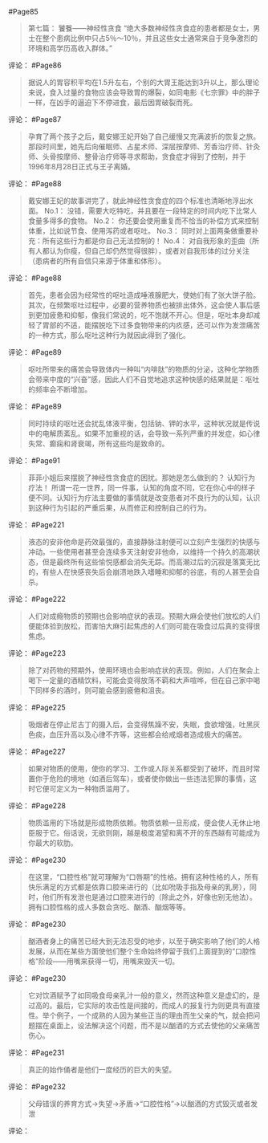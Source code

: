 #Page85
>第七篇： 饕餮——神经性贪食 “绝大多数神经性贪食症的患者都是女士，男士在整个患病比例中只占5％～10％，并且这些女士通常来自于竞争激烈的环境和高学历高收入群体。”

评论：
#Page86
>据说人的胃容积平均在1.5升左右，个别的大胃王能达到3升以上，那么理论来说，食入过量的食物应该会导致胃的爆裂，如同电影《七宗罪》中的胖子一样，在凶手的逼迫下不停进食，最后因胃破裂而死。

评论：
#Page87
>孕育了两个孩子之后，戴安娜王妃开始了自己缓慢又充满波折的恢复之旅。那段时间里，她先后向催眠师、占星术师、深层按摩师、芳香治疗师、针灸师、头骨按摩师、整骨治疗师等寻求帮助，贪食症才得到了控制，并于1996年8月28日正式与王子离婚。

评论：
#Page88
>戴安娜王妃的故事讲完了，就此神经性贪食症的四个标准也清晰地浮出水面。 No.1： 没错，需要大吃特吃，并且要在一段特定的时间内吃下比常人食量多得多的食物。 No.2： 你还要会使用重复而不恰当的补偿方式来控制体重，比如说节食、使用泻药或者呕吐。 No.3： 同时对上面两条做重要补充：所有这些行为都是你自己无法控制的！ No.4： 对自我形象的歪曲（所有人都认为你瘦，但自己却仍然觉得很胖），或者对自我形体的过分关注（患病者的所有自信只来源于体重和体形）。

评论：
#Page88
>首先，患者会因为经常性的呕吐造成唾液腺肥大，使她们有了张大饼子脸。 其次，在频繁呕吐过程中，必要的营养物质也被排出体外，这会使人事后感到更加疲惫和抑郁，像我们常说的，吃不饱就不开心。但是，呕吐本身却减轻了胃部的不适，能摆脱吃下过多食物带来的内疚感，还可以作为发泄痛苦的一种方式，那么呕吐这种行为就因此得到了强化。

评论：
#Page89
>呕吐所带来的痛苦会导致体内一种叫“内啡肽”的物质的分泌，这种化学物质会带来中度的“兴奋”感，因此人们不自觉地追求这种快感的结果就是：呕吐的频率会不断增加。

评论：
#Page89
>同时持续的呕吐还会扰乱体液平衡，包括钠、钾的水平，这种状况就是传说中的电解质紊乱。如果不加重视的话，会导致一系列严重的并发症，如心律失常、癫痫和肾衰竭，所有这些均是致命的。

评论：
#Page91
>菲菲小姐后来摆脱了神经性贪食症的困扰。那她是怎么做到的？ 认知行为疗法！ 所谓一花一世界，同一件事，认知的角度不同，它在你心中的样子便不同。认知行为疗法主要做的事情就是改变患者对不良行为的认知，认识到这种行为引起的严重后果，从而修正和控制自己的行为。

评论：
#Page221
>液态的安非他命是药效最强的，直接静脉注射便可以立刻产生强烈的快感与冲动。一些使用者甚至会连续多天注射安非他命，以维持一个持久的高潮状态，但是最终所有这些愉悦感都会消失无踪。而高潮过后的沉寂是落寞无比的，有些人在快感丧失后会崩溃地跌入嗜睡和抑郁的谷底，有的人甚至会自杀。

评论：
#Page222
>人们对成瘾物质的预期也会影响症状的表现。预期大麻会使他们放松的人们便能体验到放松，而害怕大麻引起焦虑的人们则可能在吸食过后真的变得很焦虑。

评论：
#Page223
>除了对药物的预期外，使用环境也会影响症状的表现。例如，人们在聚会上喝下一定量的酒精饮料，可能会变得放荡不羁和大声喧哗，但在自己家中喝下同样多的酒时，则可能会感到疲倦和沮丧。

评论：
#Page225
>吸烟者在停止尼古丁的摄入后，会变得焦躁不安，失眠，食欲增强，吐黑灰色痰，血压升高以及心律不齐等，这些都会给戒烟者造成极大的痛苦。

评论：
#Page227
>如果对物质的使用，使你的学习、工作或人际关系都受到了破坏，而且时常置你于危险的境地（如酒后驾车），或者使你做出一些违法犯罪的事情，这时它便可定义为一种物质滥用了。

评论：
#Page228
>物质滥用的下场就是形成物质依赖。物质依赖一旦形成，便会使人无休止地臣服于它。俗话说，无欲则刚，越是极度渴望和离不开的东西越有可能成为你最大的软肋。

评论：
#Page230
>在这里，“口腔性格”就可理解为“口唇期”的性格。拥有这种性格的人，所有快乐满足的方式都是依靠口腔来进行的（比如吮吸手指及母亲的乳房），同时，他们所有发泄也是通过口腔来进行的（除此之外，好像也别无他法）。拥有口腔性格的成人多数会贪吃、酗酒、酗烟等等。

评论：
#Page230
>酗酒者身上的痛苦已经大到无法忍受的地步，以至于确实影响了他们的人格发展，从而在某些方面使他们整个生命始终停留于我们上面提到的“口腔性格”阶段——用嘴来获得一切，用嘴来毁灭一切。

评论：
#Page230
>它对饮酒赋予了如同吸食母亲乳汁一般的意义，然而这种意义是虚幻的，是过高的。最后，它实际的攻击性是间接的，而成人的报复行为则更具有直接性。举个例子，一个成熟的人因为某些正当的理由而生父亲的气，就会把问题摆在桌面上，设法解决这个问题，而不是以酗酒的方式去使他的父亲痛苦伤心。

评论：
#Page231
>真正的始作俑者是他们一度经历的巨大的失望。

评论：
#Page232
>父母错误的养育方式→失望→矛盾→“口腔性格”→以酗酒的方式毁灭或者发泄

评论：
